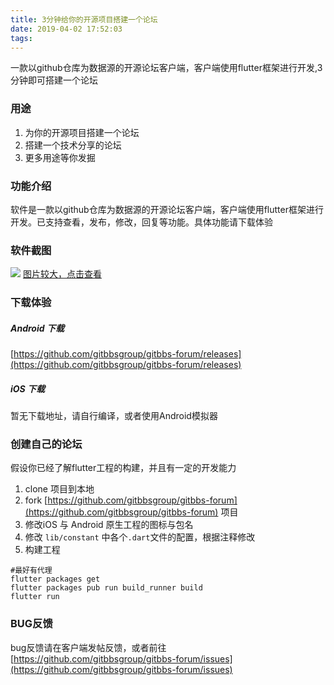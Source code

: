 ```yaml
---
title: 3分钟给你的开源项目搭建一个论坛
date: 2019-04-02 17:52:03
tags:
---
```




一款以github仓库为数据源的开源论坛客户端，客户端使用flutter框架进行开发,3分钟即可搭建一个论坛

<!--more-->
### 用途

1. 为你的开源项目搭建一个论坛
2. 搭建一个技术分享的论坛
3. 更多用途等你发掘


### 功能介绍

软件是一款以github仓库为数据源的开源论坛客户端，客户端使用flutter框架进行开发。已支持查看，发布，修改，回复等功能。具体功能请下载体验


### 软件截图

![](https://i.loli.net/2019/04/02/5ca320a8c67f5.png)
[图片较大，点击查看](https://github.com/WrBug/gitbbs-flutter/blob/master/capture.md)

### 下载体验

##### Android 下载

[https://github.com/gitbbsgroup/gitbbs-forum/releases](https://github.com/gitbbsgroup/gitbbs-forum/releases)

##### iOS 下载

暂无下载地址，请自行编译，或者使用Android模拟器


### 创建自己的论坛

假设你已经了解flutter工程的构建，并且有一定的开发能力

1. clone 项目到本地
2. fork [https://github.com/gitbbsgroup/gitbbs-forum](https://github.com/gitbbsgroup/gitbbs-forum) 项目
3. 修改iOS 与 Android 原生工程的图标与包名
4. 修改 `lib/constant` 中各个`.dart`文件的配置，根据注释修改
5. 构建工程

``` shell
#最好有代理
flutter packages get
flutter packages pub run build_runner build
flutter run
```

### BUG反馈

bug反馈请在客户端发帖反馈，或者前往[https://github.com/gitbbsgroup/gitbbs-forum/issues](https://github.com/gitbbsgroup/gitbbs-forum/issues)

